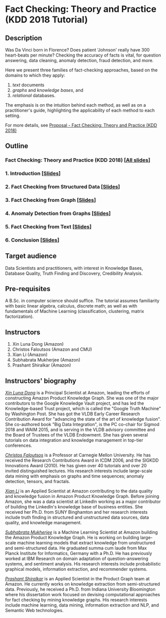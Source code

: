 # Fact Checking: Theory and Practice (KDD 2018 Tutorial)

## Description

Was Da Vinci born in Florence?
Does patient 'Johnson' really have 300 heart-beats
per minute?
Checking the accuracy of facts is vital,
for question answering, data cleaning,
anomaly detection, fraud detection, and more.

Here we present three families of fact-checking
approaches, based on the domains to which they apply:

1. _text_ documents 
2. _graphs_ and _knowledge bases_, and 
3. _relational_ databases.

The emphasis is on the intuition behind each method,
as well as on a practitioner's guide, 
highlighting the applicability of each method to each setting.

For more details, see [Proposal - Fact Checking: Theory and Practice (KDD 2018)](https://github.com/subhabratamukherjee/fact-checking-tutorial-KDD2018/blob/master/FactCheckingTutorial.pdf)

## Outline

### Fact Checking: Theory and Practice (KDD 2018) [[All slides](http://bit.ly/factcheck-kdd2018-full)]

### 1. Introduction [[Slides](http://bit.ly/factcheck-kdd2018-intro)]
### 2. Fact Checking from Structured Data [[Slides](http://bit.ly/factcheck-kdd2018-strudata)]
### 3. Fact Checking from Graph [[Slides](http://bit.ly/factcheck-kdd2018-graph)]
### 4. Anomaly Detection from Graphs [[Slides](http://bit.ly/factcheck-kdd2018-anomaly)]
### 5. Fact Checking from Text [[Slides](http://bit.ly/factcheck-kdd2018-text)]
### 6. Conclusion [[Slides](http://bit.ly/factcheck-kdd2018-conclusion)]

## Target audience

Data Scientists and practitioners, with interest in Knowledge Bases, Database Quality, Truth Finding and Discovery, Credibility Analysis.

## Pre-requisites

A B.Sc. in computer science should suffice. The tutorial assumes familiarity with basic linear algebra, calculus, discrete math; as well as with fundamentals of  Machine Learning (classification, clustering, matrix factorization).

## Instructors
1. Xin Luna Dong (Amazon)
2. Christos Faloutsos (Amazon and CMU)
3. Xian Li (Amazon)
4. Subhabrata Mukherjee (Amazon)
5. Prashant Shiralkar (Amazon)

## Instructors' biography

[_Xin Luna Dong_](http://lunadong.com/) is a Principal Scientist at Amazon, leading the efforts of constructing Amazon Product Knowledge Graph. She was one of the major contributors to the Google Knowledge Vault project, and has led the Knowledge-based Trust project, which is called the "Google Truth Machine" by Washington Post. She has got the VLDB Early Career Research Contribution Award for "advancing the state of the art of knowledge fusion". She co-authored book "Big Data Integration", is the PC co-chair for Sigmod 2018 and WAIM 2015, and is serving in the VLDB advisory committee and the Board of Trustees of the VLDB Endowment. She has given several tutorials on data integration and knowledge management in top-tier conferences.

[_Christos Faloutsos_](http://www.cs.cmu.edu/~christos/) is a Professor at Carnegie Mellon University. He has received the Research Contributions Award in ICDM 2006, and the SIGKDD Innovations Award (2010). He has given over 40 tutorials and over 20 invited distinguished lectures. His research interests include large-scale data mining with emphasis on graphs and time sequences; anomaly detection, tensors, and fractals.

[_Xian Li_](https://www.linkedin.com/in/xianl/) is an Applied Scientist at Amazon contributing to the data quality and knowledge fusion in Amazon Product Knowledge Graph. Before joining Amazon, she was a data scientist at LinkedIn working as a major contributor of building the LinkedIn's knowledge base of business entities. She received her Ph.D. from SUNY Binghamton and her research interests include truth finding in structured and unstructured data sources, data quality, and knowledge management.

[_Subhabrata Mukherjee_](https://subhomj.github.io/) is a Machine Learning Scientist at Amazon building the Amazon Product Knowledge Graph. He is working on building large-scale machine learning models that extract knowledge from unstructured and semi-structured data. He graduated summa cum laude from Max Planck Institute for Informatics, Germany with a Ph.D. He has previously worked at IBM Research on domain adaptation of question-answering systems, and sentiment analysis. His research interests include probabilistic graphical models, information extraction, and recommender systems. 

[_Prashant Shiralkar_](https://sites.google.com/site/shiralkarprashant) is an Applied Scientist in the Product Graph team at Amazon. He currently works on knowledge extraction from semi-structured data. Previously, he received a Ph.D. from Indiana University Bloomington where his dissertation work focused on devising computational approaches for fact checking by mining knowledge graphs. His research interests include machine learning, data mining, information extraction and NLP, and Semantic Web technologies.
